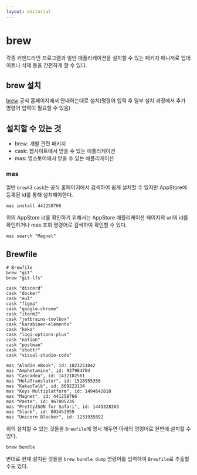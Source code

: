 ```yaml
---
layout: editorial
---
```


# brew

각종 커맨드라인 프로그램과 일반 애플리케이션을 설치할 수 있는 패키지 매니저로 업데이트나 삭제 등을 간편하게 할 수 있다.

## brew 설치

[brew](https://brew.sh) 공식 홈페이지에서 안내하는대로 설치(명령어 입력 후 일부 설치 과정에서 추가 명령어 입력이 필요할 수 있음)

## 설치할 수 있는 것

- brew: 개발 관련 패키지
- cask: 웹사이트에서 받을 수 있는 애플리케이션
- mas: 앱스토어에서 받을 수 있는 애플리케이션

### mas

일반 `brew`나 `cask`는 공식 홈페이지에서 검색하여 쉽게 설치할 수 있지만 AppStore에 등록된 id를 통해 설치해야한다.

```shell
mas install 441258766
```

위의 AppStore id를 확인하기 위해서는 AppStore 애플리케이션 페이지의 url의 id를 확인하거나 mas 조회 명령어로 검색하여 확인할 수 있다.

```shell
mas search "Magnet"
```

## Brewfile

```shell
# Brewfile
brew "git"
brew "git-lfs"

cask "discord"
cask "docker"
cask "eul"
cask "figma"
cask "google-chrome"
cask "iterm2"
cask "jetbrains-toolbox"
cask "karabiner-elements"
cask "keka"
cask "logi-options-plus"
cask "notion"
cask "postman"
cask "shottr"
cask "visual-studio-code"

mas "Aladin eBook", id: 1023251042
mas "Amphetamine", id: 937984704
mas "Cascadea", id: 1432182561
mas "HolaTranslator", id: 1518955356
mas "KakaoTalk", id: 869223134
mas "Keys Multiplatform", id: 1494642810
mas "Magnet", id: 441258766
mas "Paste", id: 967805235
mas "PrettyJSON for Safari", id: 1445328303
mas "Slack", id: 803453959
mas "Unicorn Blocker", id: 1231935892
``` 

위의 설치할 수 있는 것들을 `Brewfile`에 명시 해두면 아래의 명령어로 한번에 설치할 수 있다.

```shell
brew bundle
```

반대로 현재 설치된 것들을 `brew bundle dump` 명령어를 입력하여 `Brewfile`로 추출할 수도 있다.
